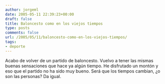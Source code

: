 ```yaml
---
author: jorgeml
date: 2005-05-11 22:39:23+00:00
draft: false
title: Baloncesto como en los viejos tiempos
type: posts
comments: false
url: /2005/05/11/baloncesto-como-en-los-viejos-tiempos/
tags:
- deporte
---
```


Acabo de volver de un partido de baloncesto. Vuelvo a tener las mismas buenas sensaciones que hace ya algún tiempo. He disfrutado un montón y eso que el partido no ha sido muy bueno. Será que los tiempos cambian, ¿o son las personas? Da igual.
